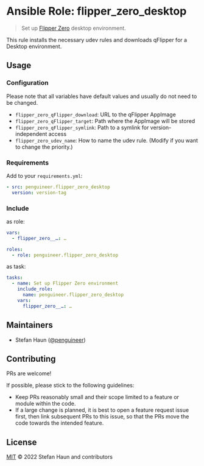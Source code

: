 # Ansible Role: flipper_zero_desktop

> Set up [Flipper Zero](https://flipperzero.one/) desktop environment.

This rule installs the necessary udev rules and downloads qFlipper for
a Desktop environment.

## Usage


### Configuration

Please note that all variables have default values and usually do not need to be changed.

* `flipper_zero_qFlipper_download`: URL to the qFlipper AppImage
* `flipper_zero_qFlipper_target`: Path where the AppImage will be stored
* `flipper_zero_qFlipper_symlink`: Path to a symlink for version-independent access
* `flipper_zero_udev_name`: How to name the udev rule. (Modify if you want to change the priority.)

### Requirements

Add to your `requirements.yml`:
```yml
- src: penguineer.flipper_zero_desktop
  version: version-tag
```

### Include

as role:

```yaml
vars:
  - flipper_zero__…: …

roles:
  - role: penguineer.flipper_zero_desktop
```

as task:

```yaml
tasks:
  - name: Set up Flipper Zero environment
    include_role:
      name: penguineer.flipper_zero_desktop
    vars:
      flipper_zero__…: …
```


## Maintainers

* Stefan Haun ([@penguineer](https://github.com/penguineer))


## Contributing

PRs are welcome!

If possible, please stick to the following guidelines:

* Keep PRs reasonably small and their scope limited to a feature or module within the code.
* If a large change is planned, it is best to open a feature request issue first, then link subsequent PRs to this issue, so that the PRs move the code towards the intended feature.


## License

[MIT](LICENSE.txt) © 2022 Stefan Haun and contributors
